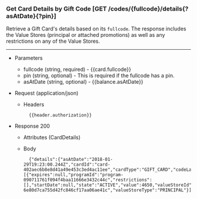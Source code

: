 ### Get Card Details by Gift Code [GET /codes/{fullcode}/details{?asAtDate}{?pin}]
Retrieve a Gift Card's details based on its `fullcode`. 
The response includes the Value Stores (principal or attached promotions) as well as any restrictions on any of the Value Stores.

---
+ Parameters
    + fullcode (string, required) - {{card.fullcode}}
    + pin (string, optional) - This is required if the fullcode has a pin.
    + asAtDate (string, optional) - {{balance.asAtDate}}

+ Request (application/json)
    + Headers

            {{header.authorization}}

+ Response 200
    + Attributes (CardDetails)

    + Body

            {"details":{"asAtDate":"2018-01-29T19:23:00.244Z","cardId":"card-402aec6b8e8d41a49e453c3ed4ac11ee","cardType":"GIFT_CARD","codeLastFour":"VJNC","currency":"USD","valueStores":[{"expires":null,"programId":"program-090711761f094f4baa11666e3432c44c","restrictions":[],"startDate":null,"state":"ACTIVE","value":4650,"valueStoreId":"value-6e80d7ca755d42fc846cf17aa06ae41c","valueStoreType":"PRINCIPAL"}]}}